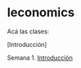 # Ieconomics

Acá las clases:

[Introducción]

Semana 1. [Introducción](keynes37.github.io/Ieconomics/Clases/Clase-intro.html#1)